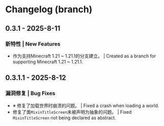 # Changelog (branch)

## 0.3.1 - 2025-8-11

### 新特性 | New Features

- 作为支持Minecraft 1.21 ~ 1.21.1的分支建立。 | Created as a branch for supporting Minecraft 1.21 ~ 1.21.1.

## 0.3.1.1 - 2025-8-12

### 漏洞修复 | Bug Fixes

- ※ 修复了加载世界时崩溃的问题。 | Fixed a crash when loading a world.
- 修复了类`MixinTitleScreen`未被声明为抽象的问题。 | Fixed `MixinTitleScreen` not being declared as abstract.